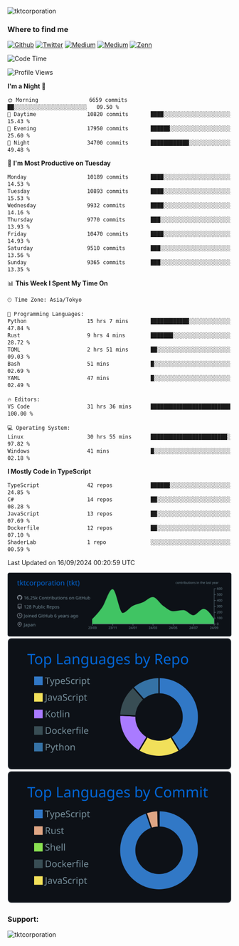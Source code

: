 <p align="left"> <img src="https://komarev.com/ghpvc/?username=tktcorporation&label=Profile%20views&color=0e75b6&style=flat" alt="tktcorporation" /> </p>

<h3>Where to find me</h3>
<p>
<a href="https://github.com/tktcorporation" target="_blank"><img alt="Github" src="https://img.shields.io/badge/GitHub-%2312100E.svg?&style=for-the-badge&logo=Github&logoColor=white" /></a>
<a href="https://twitter.com/tktcorporation" target="_blank"><img alt="Twitter" src="https://img.shields.io/badge/twitter-%231DA1F2.svg?&style=for-the-badge&logo=twitter&logoColor=white" /></a>
<a href="https://www.linkedin.com/in/tktcorporation" target="_blank"><img alt="Medium" src="https://img.shields.io/badge/linkdin-0a66c2.svg?&style=for-the-badge&logo=linkedin&logoColor=white" /></a>
<a href="https://qiita.com/tktcorporation" target="_blank"><img alt="Medium" src="https://img.shields.io/badge/qiita-55C500.svg?&style=for-the-badge&logo=qiita&logoColor=white" /></a>
<a href="https://zenn.dev/tktcorporation" target="_blank"><img alt="Zenn" src="https://img.shields.io/badge/Zenn-3EA8FF.svg?&style=for-the-badge&logo=Zenn&logoColor=white" /></a>
</p>
  
<!--START_SECTION:waka-->
![Code Time](http://img.shields.io/badge/Code%20Time-1%2C738%20hrs%2042%20mins-blue)

![Profile Views](http://img.shields.io/badge/Profile%20Views-0-blue)

**I'm a Night 🦉** 

```text
🌞 Morning                6659 commits        ██░░░░░░░░░░░░░░░░░░░░░░░   09.50 % 
🌆 Daytime                10820 commits       ████░░░░░░░░░░░░░░░░░░░░░   15.43 % 
🌃 Evening                17950 commits       ██████░░░░░░░░░░░░░░░░░░░   25.60 % 
🌙 Night                  34700 commits       ████████████░░░░░░░░░░░░░   49.48 % 
```
📅 **I'm Most Productive on Tuesday** 

```text
Monday                   10189 commits       ████░░░░░░░░░░░░░░░░░░░░░   14.53 % 
Tuesday                  10893 commits       ████░░░░░░░░░░░░░░░░░░░░░   15.53 % 
Wednesday                9932 commits        ████░░░░░░░░░░░░░░░░░░░░░   14.16 % 
Thursday                 9770 commits        ███░░░░░░░░░░░░░░░░░░░░░░   13.93 % 
Friday                   10470 commits       ████░░░░░░░░░░░░░░░░░░░░░   14.93 % 
Saturday                 9510 commits        ███░░░░░░░░░░░░░░░░░░░░░░   13.56 % 
Sunday                   9365 commits        ███░░░░░░░░░░░░░░░░░░░░░░   13.35 % 
```


📊 **This Week I Spent My Time On** 

```text
🕑︎ Time Zone: Asia/Tokyo

💬 Programming Languages: 
Python                   15 hrs 7 mins       ████████████░░░░░░░░░░░░░   47.84 % 
Rust                     9 hrs 4 mins        ███████░░░░░░░░░░░░░░░░░░   28.72 % 
TOML                     2 hrs 51 mins       ██░░░░░░░░░░░░░░░░░░░░░░░   09.03 % 
Bash                     51 mins             █░░░░░░░░░░░░░░░░░░░░░░░░   02.69 % 
YAML                     47 mins             █░░░░░░░░░░░░░░░░░░░░░░░░   02.49 % 

🔥 Editors: 
VS Code                  31 hrs 36 mins      █████████████████████████   100.00 % 

💻 Operating System: 
Linux                    30 hrs 55 mins      ████████████████████████░   97.82 % 
Windows                  41 mins             █░░░░░░░░░░░░░░░░░░░░░░░░   02.18 % 
```

**I Mostly Code in TypeScript** 

```text
TypeScript               42 repos            ██████░░░░░░░░░░░░░░░░░░░   24.85 % 
C#                       14 repos            ██░░░░░░░░░░░░░░░░░░░░░░░   08.28 % 
JavaScript               13 repos            ██░░░░░░░░░░░░░░░░░░░░░░░   07.69 % 
Dockerfile               12 repos            ██░░░░░░░░░░░░░░░░░░░░░░░   07.10 % 
ShaderLab                1 repo              ░░░░░░░░░░░░░░░░░░░░░░░░░   00.59 % 
```




 Last Updated on 16/09/2024 00:20:59 UTC
<!--END_SECTION:waka-->

[![](https://raw.githubusercontent.com/tktcorporation/tktcorporation/master/profile-summary-card-output/github_dark/0-profile-details.svg)](https://github.com/vn7n24fzkq/github-profile-summary-cards)
[![](https://raw.githubusercontent.com/tktcorporation/tktcorporation/master/profile-summary-card-output/github_dark/1-repos-per-language.svg)](https://github.com/vn7n24fzkq/github-profile-summary-cards) [![](https://raw.githubusercontent.com/tktcorporation/tktcorporation/master/profile-summary-card-output/github_dark/2-most-commit-language.svg)](https://github.com/vn7n24fzkq/github-profile-summary-cards)

<h3 align="left">Support:</h3>
<p><a href="https://www.buymeacoffee.com/tktcorporation"> <img align="left" src="https://cdn.buymeacoffee.com/buttons/v2/default-yellow.png" height="50" width="210" alt="tktcorporation" /></a></p><br><br>
